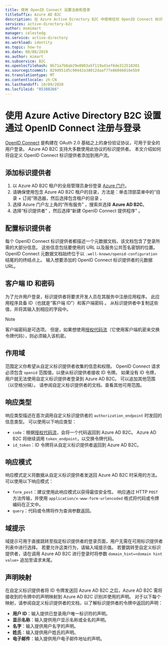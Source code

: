 ```yaml
---
title: 使用 OpenID Connect 设置注册和登录
titleSuffix: Azure AD B2C
description: 在 Azure Active Directory B2C 中使用任何 OpenID Connect 标识提供者 (IdP) 设置注册和登录。
services: active-directory-b2c
author: msmimart
manager: celestedg
ms.service: active-directory
ms.workload: identity
ms.topic: how-to
ms.date: 08/08/2019
ms.author: mimart
ms.subservice: B2C
ms.openlocfilehash: 8b71a7b8ab29e8083a5f119a41ef6de312518301
ms.sourcegitcommit: 829d951d5c90442a38012daaf77e86046018e5b9
ms.translationtype: MT
ms.contentlocale: zh-CN
ms.lasthandoff: 10/09/2020
ms.locfileid: "85388266"
---
```

# <a name="set-up-sign-up-and-sign-in-with-openid-connect-using-azure-active-directory-b2c"></a>使用 Azure Active Directory B2C 设置通过 OpenID Connect 注册与登录

[OpenID Connect](openid-connect.md) 是构建在 OAuth 2.0 基础之上的身份验证协议，可用于安全的用户登录。 Azure AD B2C 支持大多数使用此协议的标识提供者。 本文介绍如何将自定义 OpenID Connect 标识提供者添加到用户流。

## <a name="add-the-identity-provider"></a>添加标识提供者

1. 以 Azure AD B2C 租户的全局管理员身份登录 [Azure 门户](https://portal.azure.com/)。
1. 请确保使用包含 Azure AD B2C 租户的目录，方法是：单击顶部菜单中的“目录 + 订阅”筛选器，然后选择包含租户的目录  。
1. 选择 Azure 门户左上角的“所有服务”  ，搜索并选择 **Azure AD B2C**。
1. 选择“标识提供者”  ，然后选择“新建 OpenID Connect 提供程序”  。

## <a name="configure-the-identity-provider"></a>配置标识提供者

每个 OpenID Connect 标识提供者都描述一个元数据文档，该文档包含了登录所需的大部分信息。 这些信息包括要使用的 URL 以及服务公共签名密钥的位置。 OpenID Connect 元数据文档始终位于以 `.well-known/openid-configuration` 结尾的的终结点上。 输入想要添加的 OpenID Connect 标识提供者的元数据 URL。

## <a name="client-id-and-secret"></a>客户端 ID 和密码

为了允许用户登录，标识提供者将要求开发人员在其服务中注册应用程序。 此应用程序具备 ID（也就是“客户端 ID”）和客户端密码   。 从标识提供者中复制这些值，并将其输入到相应的字段中。

> [!NOTE]
> 客户端密码是可选项。 但是，如果想使用[授权代码流](https://openid.net/specs/openid-connect-core-1_0.html#CodeFlowAuth)（它使用客户端机密来交换令牌代码），则必须输入该机密。

## <a name="scope"></a>作用域

范围定义你希望从自定义标识提供者收集的信息和权限。 OpenID Connect 请求必须包含 `openid` 范围值，以便从标识提供者接收 ID 令牌。 如果没有 ID 令牌，用户就无法使用自定义标识提供者登录到 Azure AD B2C。 可以追加其他范围（以空格分隔）。 请参阅自定义标识提供者的文档，查看其他可用范围。

## <a name="response-type"></a>响应类型

响应类型描述在首次调用自定义标识提供者的 `authorization_endpoint` 时发回的信息类型。 可以使用以下响应类型：

* `code`：根据[授权代码流](https://openid.net/specs/openid-connect-core-1_0.html#CodeFlowAuth)，会将一个代码返回到 Azure AD B2C。 Azure AD B2C 将继续调用 `token_endpoint`，以交换令牌代码。
* `id_token`：ID 令牌将从自定义标识提供者返回到 Azure AD B2C。

## <a name="response-mode"></a>响应模式

响应模式定义将数据从自定义标识提供者发送回 Azure AD B2C 时采用的方法。 可以使用以下响应模式：

* `form_post`：建议使用此响应模式以获得最佳安全性。 响应通过 HTTP `POST` 方法传输，并使用 `application/x-www-form-urlencoded` 格式将代码或令牌编码在正文中。
* `query`：代码或令牌将作为查询参数返回。

## <a name="domain-hint"></a>域提示

域提示可用于直接跳转至指定标识提供者的登录页面，用户无需在可用标识提供者列表中进行选择。 若要允许这类行为，请输入域提示值。 若要跳转至自定义标识提供者，请在调用 Azure AD B2C 进行登录时将参数 `domain_hint=<domain hint value>` 追加至请求末尾。

## <a name="claims-mapping"></a>声明映射

在自定义标识提供者将 ID 令牌发送回 Azure AD B2C 之后，Azure AD B2C 需将接收到的令牌中的声明映射到 Azure AD B2C 识别并使用的声明。 对于以下每个映射，请参阅自定义标识提供者的文档，以了解标识提供者的令牌中返回的声明：

* **用户 ID**：输入提供已登录用户唯一标识符的声明。 
* **显示名称**：输入提供用户显示名称或全名的声明。  
* **名字**：输入提供用户名字的声明。 
* **姓氏**：输入提供用户姓氏的声明。 
* **电子邮件**：输入提供用户电子邮件地址的声明。 
